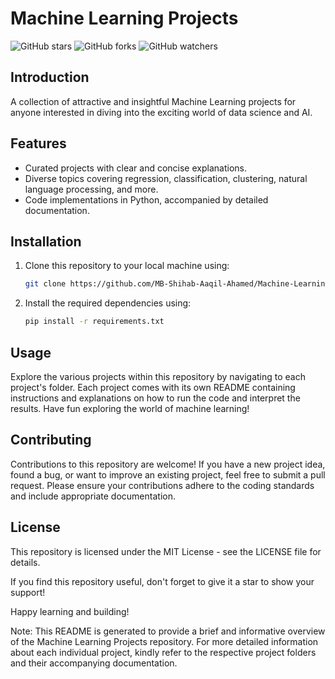 # Machine Learning Projects

![GitHub stars](https://img.shields.io/github/stars/MB-Shihab-Aaqil-Ahamed/Machine-Learning-Projects?style=social)
![GitHub forks](https://img.shields.io/github/forks/MB-Shihab-Aaqil-Ahamed/Machine-Learning-Projects?style=social)
![GitHub watchers](https://img.shields.io/github/watchers/MB-Shihab-Aaqil-Ahamed/Machine-Learning-Projects?style=social)

## Introduction
A collection of attractive and insightful Machine Learning projects for anyone interested in diving into the exciting world of data science and AI.

## Features
- Curated projects with clear and concise explanations.
- Diverse topics covering regression, classification, clustering, natural language processing, and more.
- Code implementations in Python, accompanied by detailed documentation.

## Installation
1. Clone this repository to your local machine using:
   ```bash
   git clone https://github.com/MB-Shihab-Aaqil-Ahamed/Machine-Learning-Projects.git

2. Install the required dependencies using:
   ```bash
   pip install -r requirements.txt

## Usage
Explore the various projects within this repository by navigating to each project's folder. Each project comes with its own README containing instructions and explanations on how to run the code and interpret the results. Have fun exploring the world of machine learning!

## Contributing
Contributions to this repository are welcome! If you have a new project idea, found a bug, or want to improve an existing project, feel free to submit a pull request. Please ensure your contributions adhere to the coding standards and include appropriate documentation.

## License
This repository is licensed under the MIT License - see the LICENSE file for details.

If you find this repository useful, don't forget to give it a star to show your support!

Happy learning and building!

Note: This README is generated to provide a brief and informative overview of the Machine Learning Projects repository. For more detailed information about each individual project, kindly refer to the respective project folders and their accompanying documentation.
